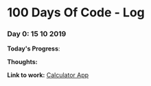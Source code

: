 # 100 Days Of Code - Log

### Day 0: 15 10 2019

**Today's Progress**: 

**Thoughts:** 

**Link to work:** [Calculator App](http://www.example.com)



